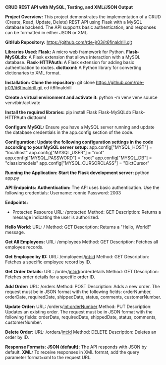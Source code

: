 **CRUD REST API with MySQL, Testing, and XML/JSON Output**

**Project Overview:**
This project demonstrates the implementation of a CRUD (Create, Read, Update, Delete) REST API using Flask with a MySQL database backend. The API supports basic authentication, and responses can be formatted in either JSON or XML.

**GitHub Repository:**
https://github.com/rde-jr03/it6finaldrill.git

**Libraries Used:**
**Flask:** A micro web framework for Python.
**Flask-MySQLdb:** A Flask extension that allows interaction with a MySQL database.
**Flask-HTTPAuth:** A Flask extension for adding basic authentication to routes.
**dicttoxml:** A Python library for converting dictionaries to XML format.

**Installation:**
**Clone the repository:**
git clone https://github.com/rde-jr03/it6finaldrill.git
cd it6finaldrill

**Create a virtual environment and activate it:**
python -m venv venv
source venv/bin/activate

**Install the required libraries:**
pip install Flask Flask-MySQLdb Flask-HTTPAuth dicttoxml

**Configure MySQL:**
Ensure you have a MySQL server running and update the database credentials in the app.config section of the code.

**Configuration:**
**Update the following configuration settings in the code according to your MySQL server setup:**
app.config["MYSQL_HOST"] = "localhost"
app.config["MYSQL_USER"] = "root"
app.config["MYSQL_PASSWORD"] = "root"
app.config["MYSQL_DB"] = "classicmodels"
app.config["MYSQL_CURSORCLASS"] = "DictCursor"

**Running the Application:
Start the Flask development server:**
python app.py

**API Endpoints:**
**Authentication:**
The API uses basic authentication. Use the following credentials:
Username: ronnie
Password: 2003

**Endpoints:**
- Protected Resource
URL: /protected
Method: GET
Description: Returns a message indicating the user is authorized.

**Hello World:**
URL: /
Method: GET
Description: Returns a "Hello, World!" message.

**Get All Employees:**
URL: /employees
Method: GET
Description: Fetches all employee records.

**Get Employee by ID:**
URL: /employees/<int:id>
Method: GET
Description: Fetches a specific employee record by ID.

**Get Order Details:**
URL: /order/<int:id>/orderdetails
Method: GET
Description: Fetches order details for a specific order ID.

**Add Order:**
URL: /orders
Method: POST
Description: Adds a new order. The request must be in JSON format with the following fields: orderNumber, orderDate, requiredDate, shippedDate, status, comments, customerNumber.

**Update Order:**
URL: /orders/<int:orderNumber>
Method: PUT
Description: Updates an existing order. The request must be in JSON format with the following fields: orderDate, requiredDate, shippedDate, status, comments, customerNumber.

**Delete Order:**
URL: /orders/<int:id>
Method: DELETE
Description: Deletes an order by ID.

**Response Formats:**
**JSON (default):** The API responds with JSON by default.
**XML:** To receive responses in XML format, add the query parameter format=xml to the request URL.

